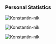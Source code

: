 
<!--
**Konstantin-nik/Konstantin-nik** is a ✨ _special_ ✨ repository because its `README.md` (this file) appears on your GitHub profile.

Here are some ideas to get you started:

- 🔭 I’m currently working on ...
- 🌱 I’m currently learning ...
- 👯 I’m looking to collaborate on ...
- 🤔 I’m looking for help with ...
- 💬 Ask me about ...
- 📫 How to reach me: ...
- 😄 Pronouns: ...
- ⚡ Fun fact: ...
-->


### **Personal Statistics**

<p><img align="center" src="https://github-readme-stats-six-orpin-55.vercel.app/api/top-langs?username=Konstantin-nik&show_icons=true&locale=en&layout=compact" alt="Konstantin-nik" /></p>
<p><img align="center" src="https://github-readme-stats-six-orpin-55.vercel.app/api?username=Konstantin-nik&show_icons=true&locale=en" alt="Konstantin-nik" /></p>
<p><img align="center" src="https://github-readme-streak-stats.herokuapp.com/?user=Konstantin-nik&" alt="Konstantin-nik" /></p>

